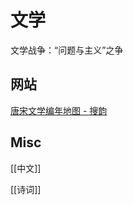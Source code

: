 # 文学






文学战争：“问题与主义”之争


## 网站


[唐宋文学编年地图 - 搜韵](https://sou-yun.cn/PoetLifeMap.aspx)




## Misc


[[中文]]

[[诗词]]


